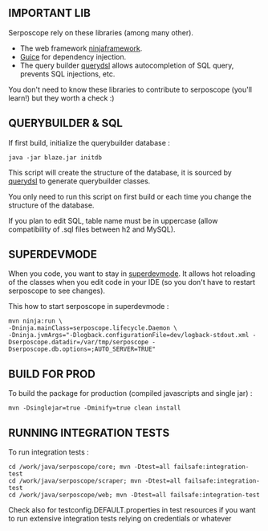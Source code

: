 ## IMPORTANT LIB

Serposcope rely on these libraries (among many other).

* The web framework [ninjaframework](http://www.ninjaframework.org/).
* [Guice](https://github.com/google/guice) for dependency injection.
* The query builder [querydsl](http://querydsl.com) allows autocompletion of SQL query, prevents SQL injections, etc.

You don't need to know these libraries to contribute to serposcope (you'll learn!) but they worth a check :)

## QUERYBUILDER & SQL

If first build, initialize the querybuilder database : 

```
java -jar blaze.jar initdb
```

This script will create the structure of the database, it is sourced by [querydsl](http://www.querydsl.com/) to generate querybuilder classes.

You only need to run this script on first build or each time you change the structure of the database.

If you plan to edit SQL, table name must be in uppercase (allow compatibility of .sql files between h2 and MySQL).

## SUPERDEVMODE

When you code, you want to stay in [superdevmode](http://www.ninjaframework.org/documentation/basic_concepts/super_dev_mode.html). It allows hot reloading of the classes when you edit code in your IDE (so you don't have to restart serposcope to see changes).

This how to start serposcope in superdevmode : 

```
mvn ninja:run \
-Dninja.mainClass=serposcope.lifecycle.Daemon \
-Dninja.jvmArgs="-Dlogback.configurationFile=dev/logback-stdout.xml -Dserposcope.datadir=/var/tmp/serposcope -Dserposcope.db.options=;AUTO_SERVER=TRUE"
```

## BUILD FOR PROD

To build the package for production (compiled javascripts and single jar) : 

`mvn -Dsinglejar=true -Dminify=true clean install`


## RUNNING INTEGRATION TESTS

To run integration tests : 

```
cd /work/java/serposcope/core; mvn -Dtest=all failsafe:integration-test
cd /work/java/serposcope/scraper; mvn -Dtest=all failsafe:integration-test
cd /work/java/serposcope/web; mvn -Dtest=all failsafe:integration-test
```

Check also for testconfig.DEFAULT.properties in test resources if you want to run extensive integration tests relying on credentials or whatever
